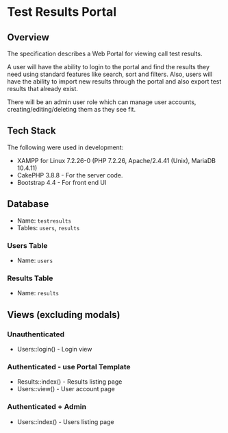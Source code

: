 # Test Results Portal

## Overview

The specification describes a Web Portal for viewing call test results.

A user will have the ability to login to the portal and find the results they need using standard features like search, sort and filters. Also, users will have the ability to import new results through the portal and also export test results that already exist.

There will be an admin user role which can manage user accounts, creating/editing/deleting them as they see fit.

## Tech Stack

The following were used in development:

- XAMPP for Linux 7.2.26-0 (PHP 7.2.26, Apache/2.4.41 (Unix), MariaDB 10.4.11)
- CakePHP 3.8.8 - For the server code.
- Bootstrap 4.4 - For front end UI

## Database

- Name:     `testresults`
- Tables:   `users`, `results`

### Users Table

- Name:     `users`

### Results Table

- Name:     `results`

## Views (excluding modals)

### Unauthenticated

- Users::login() - Login view

### Authenticated - use Portal Template

- Results::index() - Results listing​ page
- Users::view() - User account page

### Authenticated + Admin

- Users::index() - Users listing page

